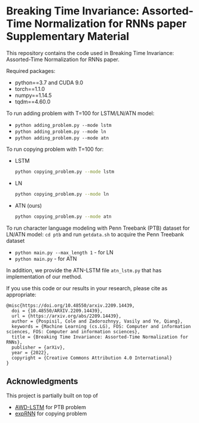 # Breaking Time Invariance: Assorted-Time Normalization for RNNs paper Supplementary Material

This repository contains the code used in Breaking Time Invariance: Assorted-Time Normalization for RNNs paper.

Required packages:
+ python==3.7 and CUDA 9.0
+ torch==1.1.0
+ numpy==1.14.5
+ tqdm==4.60.0

To run adding problem with T=100 for LSTM/LN/ATN model:
+ `python adding_problem.py --mode lstm`
+ `python adding_problem.py --mode ln`
+ `python adding_problem.py --mode atn`

To run copying problem with T=100 for:
+ LSTM
  ```sh
  python copying_problem.py --mode lstm
  ```
+ LN
  ```sh
  python copying_problem.py --mode ln
  ```
+ ATN (ours)
  ```sh
  python copying_problem.py --mode atn
  ```

To run character language modeling with Penn Treebank (PTB) dataset for LN/ATN model:
`cd ptb` and run `getdata.sh` to acquire the Penn Treebank dataset
+ `python main.py --max_length 1` - for LN
+ `python main.py` - for ATN

In addition, we provide the ATN-LSTM file `atn_lstm.py` that has implementation of our method.

If you use this code or our results in your research, please cite as appropriate:

```
@misc{https://doi.org/10.48550/arxiv.2209.14439,
  doi = {10.48550/ARXIV.2209.14439},
  url = {https://arxiv.org/abs/2209.14439},
  author = {Pospisil, Cole and Zadorozhnyy, Vasily and Ye, Qiang},
  keywords = {Machine Learning (cs.LG), FOS: Computer and information sciences, FOS: Computer and information sciences},
  title = {Breaking Time Invariance: Assorted-Time Normalization for RNNs},
  publisher = {arXiv},
  year = {2022},
  copyright = {Creative Commons Attribution 4.0 International}
}

```

## Acknowledgments
This project is partially built on top of 
+ [AWD-LSTM](https://github.com/salesforce/awd-lstm-lm) for PTB problem
+ [expRNN](https://github.com/Lezcano/expRNN) for copying problem
